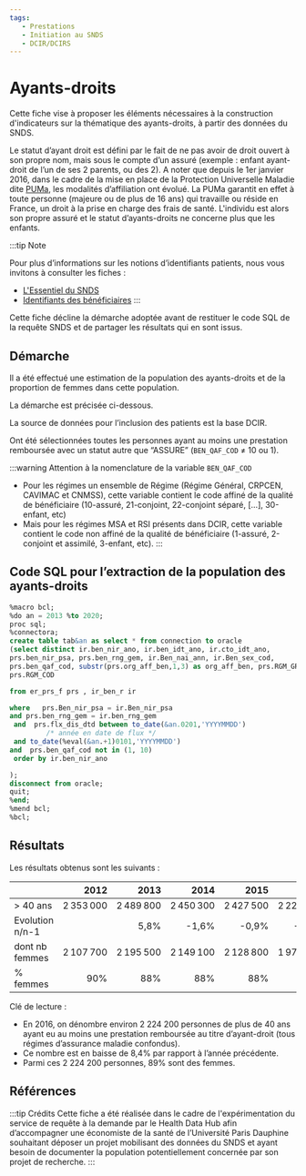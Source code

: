 ```yaml
---
tags:
   - Prestations 
   - Initiation au SNDS 
   - DCIR/DCIRS
---
```


# Ayants-droits
<!-- SPDX-License-Identifier: MPL-2.0 -->

<TagLinks />

Cette fiche vise à proposer les éléments nécessaires à la construction d'indicateurs sur la thématique des ayants-droits, à partir des données du SNDS.

Le statut d’ayant droit est défini par le fait de ne pas avoir de droit ouvert à son propre nom, mais sous le compte d’un assuré (exemple : enfant ayant-droit de l’un de ses 2 parents, ou des 2). A noter que depuis le 1er janvier 2016, dans le cadre de la mise en place de la Protection Universelle Maladie dite [PUMa](https://solidarites-sante.gouv.fr/affaires-sociales/securite-sociale/article/la-mise-en-place-de-la-protection-universelle-maladie), les modalités d’affiliation ont évolué. La PUMa garantit en effet à toute personne (majeure ou de plus de 16 ans) qui travaille ou réside en France, un droit à la prise en charge des frais de santé. L'individu est alors son propre assuré et le statut d’ayants-droits ne concerne plus que les enfants.

:::tip Note

Pour plus d’informations sur les notions d’identifiants patients, nous vous invitons à consulter les fiches :
- [L'Essentiel du SNDS](../formation_snds/documents_cnam/essentiel_snds.md)
- [Identifiants des bénéficiaires](fiche_beneficiaire.md)
:::

Cette fiche décline la démarche adoptée avant de restituer le code SQL de la requête SNDS et de partager les résultats qui en sont issus.

## Démarche

Il a été effectué une estimation de la population des ayants-droits et de la proportion de femmes dans cette population. 

La démarche est précisée ci-dessous.

La source de données pour l’inclusion des patients est la base DCIR. 

Ont été sélectionnées toutes les personnes ayant au moins une prestation remboursée avec un statut autre que “ASSURE” (`BEN_QAF_COD` ≠ 10 ou 1).

:::warning Attention à la nomenclature de la variable `BEN_QAF_COD` 
- Pour les régimes un ensemble de Régime (Régime Général, CRPCEN, CAVIMAC et CNMSS), cette variable contient le code affiné de la qualité de bénéficiaire (10-assuré, 21-conjoint, 22-conjoint séparé, [...], 30-enfant, etc) 
- Mais pour les régimes MSA et RSI présents dans DCIR, cette variable contient le code non affiné de la qualité de bénéficiaire (1-assuré, 2-conjoint et assimilé, 3-enfant, etc). 
::: 

## Code SQL pour l’extraction de la population des ayants-droits

```sql
%macro bcl;
%do an = 2013 %to 2020;
proc sql;
%connectora;
create table tab&an as select * from connection to oracle
(select distinct ir.ben_nir_ano, ir.ben_idt_ano, ir.cto_idt_ano,
prs.ben_nir_psa, prs.ben_rng_gem, ir.Ben_nai_ann, ir.Ben_sex_cod,
prs.ben_qaf_cod, substr(prs.org_aff_ben,1,3) as org_aff_ben, prs.RGM_GRG_COD,
prs.RGM_COD

from er_prs_f prs , ir_ben_r ir

where   prs.Ben_nir_psa = ir.Ben_nir_psa
and prs.ben_rng_gem = ir.ben_rng_gem
 and  prs.flx_dis_dtd between to_date(&an.0201,'YYYYMMDD')
		 /* année en date de flux */
 and to_date(%eval(&an.+1)0101,'YYYYMMDD')
and  prs.ben_qaf_cod not in (1, 10)
 order by ir.ben_nir_ano 

);
disconnect from oracle;
quit;
%end;
%mend bcl;
%bcl;

```


## Résultats

Les résultats obtenus sont les suivants :

|                 |      2012 |      2013 |      2014 |      2015 |      2016 |      2017 |      2018 |      2019 |      2020 |
|-----------------|----------:|----------:|----------:|----------:|----------:|----------:|----------:|----------:|----------:|
| > 40 ans        | 2 353 000 | 2 489 800 | 2 450 300 | 2 427 500 | 2 224 200 | 2 091 600 | 2 004 200 | 1 663 300 | 1 124 800 |
| Evolution n/n-1 |           |      5,8% |     -1,6% |     -0,9% |     -8,4% |     -6,0% |     -4,2% |    -17,0% |    -32,4% |
| dont nb femmes  | 2 107 700 | 2 195 500 | 2 149 100 | 2 128 800 | 1 973 700 | 1 860 600 | 1 762 300 | 1 471 900 |   981 500 |
| % femmes        |       90% |       88% |       88% |       88% |       89% |       89% |       88% |       88% |       87% |


Clé de lecture : 
- En 2016, on dénombre environ 2 224 200 personnes de plus de 40 ans ayant eu au moins une prestation remboursée au titre d’ayant-droit (tous régimes d’assurance maladie confondus).
- Ce nombre est en baisse de 8,4% par rapport à l’année précédente.
- Parmi ces 2 224 200 personnes, 89% sont des femmes.


## Références

:::tip Crédits
Cette fiche a été réalisée dans le cadre de l'expérimentation du service de requête à la demande par le Health Data Hub afin d’accompagner une économiste de la santé de l’Université Paris Dauphine souhaitant déposer un projet mobilisant des données du SNDS et ayant besoin de documenter la population potentiellement concernée par son projet de recherche.
:::

